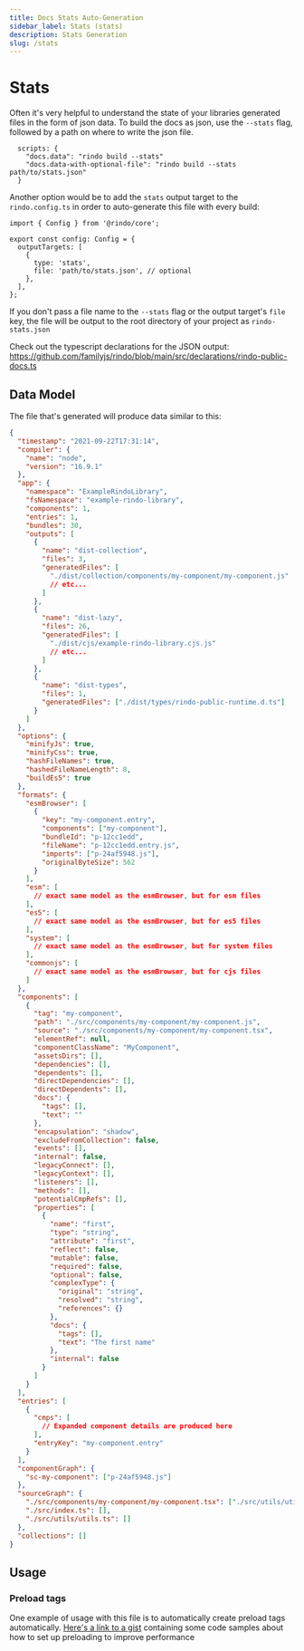 ```yaml
---
title: Docs Stats Auto-Generation
sidebar_label: Stats (stats)
description: Stats Generation
slug: /stats
---
```


# Stats

Often it's very helpful to understand the state of your libraries generated files in the form of json data. To build the docs as json, use the `--stats` flag, followed by a path on where to write the json file.

```tsx
  scripts: {
    "docs.data": "rindo build --stats"
    "docs.data-with-optional-file": "rindo build --stats path/to/stats.json"
  }
```

Another option would be to add the `stats` output target to the `rindo.config.ts` in order to auto-generate this file with every build:

```tsx
import { Config } from '@rindo/core';

export const config: Config = {
  outputTargets: [
    {
      type: 'stats',
      file: 'path/to/stats.json', // optional
    },
  ],
};
```

If you don't pass a file name to the `--stats` flag or the output target's `file` key, the file will be output to the root directory of your project as `rindo-stats.json`

Check out the typescript declarations for the JSON output: https://github.com/familyjs/rindo/blob/main/src/declarations/rindo-public-docs.ts

## Data Model

The file that's generated will produce data similar to this:

```json
{
  "timestamp": "2021-09-22T17:31:14",
  "compiler": {
    "name": "node",
    "version": "16.9.1"
  },
  "app": {
    "namespace": "ExampleRindoLibrary",
    "fsNamespace": "example-rindo-library",
    "components": 1,
    "entries": 1,
    "bundles": 30,
    "outputs": [
      {
        "name": "dist-collection",
        "files": 3,
        "generatedFiles": [
          "./dist/collection/components/my-component/my-component.js"
          // etc...
        ]
      },
      {
        "name": "dist-lazy",
        "files": 26,
        "generatedFiles": [
          "./dist/cjs/example-rindo-library.cjs.js"
          // etc...
        ]
      },
      {
        "name": "dist-types",
        "files": 1,
        "generatedFiles": ["./dist/types/rindo-public-runtime.d.ts"]
      }
    ]
  },
  "options": {
    "minifyJs": true,
    "minifyCss": true,
    "hashFileNames": true,
    "hashedFileNameLength": 8,
    "buildEs5": true
  },
  "formats": {
    "esmBrowser": [
      {
        "key": "my-component.entry",
        "components": ["my-component"],
        "bundleId": "p-12cc1edd",
        "fileName": "p-12cc1edd.entry.js",
        "imports": ["p-24af5948.js"],
        "originalByteSize": 562
      }
    ],
    "esm": [
      // exact same model as the esmBrowser, but for esm files
    ],
    "es5": [
      // exact same model as the esmBrowser, but for es5 files
    ],
    "system": [
      // exact same model as the esmBrowser, but for system files
    ],
    "commonjs": [
      // exact same model as the esmBrowser, but for cjs files
    ]
  },
  "components": [
    {
      "tag": "my-component",
      "path": "./src/components/my-component/my-component.js",
      "source": "./src/components/my-component/my-component.tsx",
      "elementRef": null,
      "componentClassName": "MyComponent",
      "assetsDirs": [],
      "dependencies": [],
      "dependents": [],
      "directDependencies": [],
      "directDependents": [],
      "docs": {
        "tags": [],
        "text": ""
      },
      "encapsulation": "shadow",
      "excludeFromCollection": false,
      "events": [],
      "internal": false,
      "legacyConnect": [],
      "legacyContext": [],
      "listeners": [],
      "methods": [],
      "potentialCmpRefs": [],
      "properties": [
        {
          "name": "first",
          "type": "string",
          "attribute": "first",
          "reflect": false,
          "mutable": false,
          "required": false,
          "optional": false,
          "complexType": {
            "original": "string",
            "resolved": "string",
            "references": {}
          },
          "docs": {
            "tags": [],
            "text": "The first name"
          },
          "internal": false
        }
      ]
    }
  ],
  "entries": [
    {
      "cmps": [
        // Expanded component details are produced here
      ],
      "entryKey": "my-component.entry"
    }
  ],
  "componentGraph": {
    "sc-my-component": ["p-24af5948.js"]
  },
  "sourceGraph": {
    "./src/components/my-component/my-component.tsx": ["./src/utils/utils"],
    "./src/index.ts": [],
    "./src/utils/utils.ts": []
  },
  "collections": []
}
```

## Usage

### Preload tags

One example of usage with this file is to automatically create preload tags automatically. [Here's a link to a gist](https://gist.github.com/khanhduy1407/f9ee8f93a4e940cdb5f0ea9c6f5f45ec) containing some code samples about how to set up preloading to improve performance
